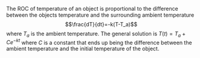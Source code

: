 The ROC of temperature of an object is proportional to the
difference between the objects temperature and the surrounding ambient temperature $$\frac{dT}{dt}=-k(T-T_a)$$
where $T_a$ is the ambient temperature. The general solution is $T(t)=T_a+Ce^{-kt}$ where $C$ is a constant that ends up being the difference between the ambient temperature and the initial temperature of the object. 